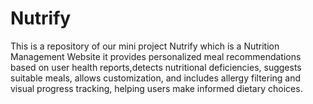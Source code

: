 # Nutrify
This is a repository of our mini project Nutrify which is a Nutrition Management Website it provides personalized meal recommendations based on user health reports,detects nutritional deficiencies, suggests suitable meals, allows customization, and includes allergy filtering and visual progress tracking, helping users make informed dietary choices.
